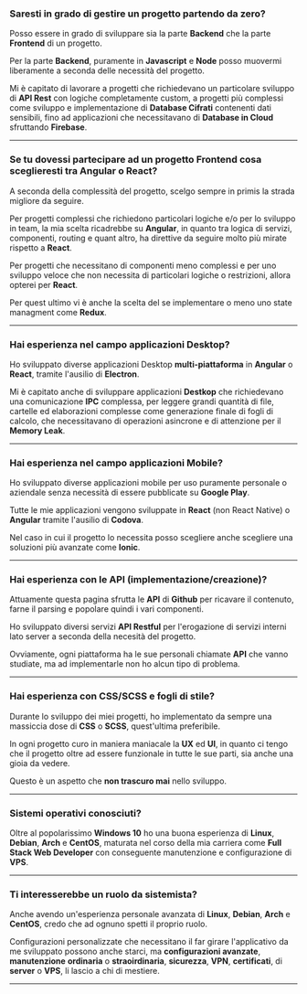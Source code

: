 ### Saresti in grado di gestire un progetto partendo da zero?

Posso essere in grado di sviluppare sia la parte **Backend** che la parte **Frontend** di un progetto.

Per la parte **Backend**, puramente in **Javascript** e **Node** posso muovermi liberamente a seconda delle necessità del progetto.

Mi è capitato di lavorare a progetti che richiedevano un particolare sviluppo di **API Rest** con logiche completamente custom, a progetti più complessi come sviluppo e implementazione di **Database Cifrati** contenenti dati sensibili, fino ad applicazioni che necessitavano di **Database in Cloud** sfruttando **Firebase**.

---

### Se tu dovessi partecipare ad un progetto Frontend cosa sceglieresti tra Angular o React?

A seconda della complessità del progetto, scelgo sempre in primis la strada migliore da seguire.

Per progetti complessi che richiedono particolari logiche e/o per lo sviluppo in team, la mia scelta ricadrebbe su **Angular**, in quanto tra logica di servizi, componenti, routing e quant altro, ha direttive da seguire molto più mirate rispetto a **React**.

Per progetti che necessitano di componenti meno complessi e per uno sviluppo veloce che non necessita di particolari logiche o restrizioni, allora opterei per **React**.

Per quest ultimo vi è anche la scelta del se implementare o meno uno state managment come **Redux**.

---

### Hai esperienza nel campo applicazioni Desktop?

Ho sviluppato diverse applicazioni Desktop **multi-piattaforma** in **Angular** o **React**, tramite l'ausilio di **Electron**.

Mi è capitato anche di sviluppare applicazioni **Destkop** che richiedevano una comunicazione **IPC** complessa, per leggere grandi quantità di file, cartelle ed elaborazioni complesse come generazione finale di fogli di calcolo, che necessitavano di operazioni asincrone e di attenzione per il **Memory Leak**.

---

### Hai esperienza nel campo applicazioni Mobile?

Ho sviluppato diverse applicazioni mobile per uso puramente personale o aziendale senza necessità di essere pubblicate su **Google Play**.

Tutte le mie applicazioni vengono sviluppate in **React** (non React Native) o **Angular** tramite l'ausilio di **Codova**.

Nel caso in cui il progetto lo necessita posso scegliere anche scegliere una soluzioni più avanzate come **Ionic**.

---

### Hai esperienza con le API (implementazione/creazione)?

Attuamente questa pagina sfrutta le **API** di **Github** per ricavare il contenuto, farne il parsing e popolare quindi i vari componenti.

Ho sviluppato diversi servizi **API Restful** per l'erogazione di servizi interni lato server a seconda della necesità del progetto.

Ovviamente, ogni piattaforma ha le sue personali chiamate **API** che vanno studiate, ma ad implementarle non ho alcun tipo di problema.

---

### Hai esperienza con CSS/SCSS e fogli di stile?

Durante lo sviluppo dei miei progetti, ho implementato da sempre una massiccia dose di **CSS** o **SCSS**, quest'ultima preferibile.

In ogni progetto curo in maniera maniacale la **UX** ed **UI**, in quanto ci tengo che il progetto oltre ad essere funzionale in tutte le sue parti, sia anche una gioia da vedere.

Questo è un aspetto che **non trascuro mai** nello sviluppo.

---

### Sistemi operativi conosciuti?

Oltre al popolarissimo **Windows 10** ho una buona esperienza di **Linux**, **Debian**, **Arch** e **CentOS**, maturata nel corso della mia carriera come **Full Stack Web Developer** con conseguente manutenzione e configurazione di **VPS**.

---

### Ti interesserebbe un ruolo da sistemista?

Anche avendo un'esperienza personale avanzata di **Linux**, **Debian**, **Arch** e **CentOS**, credo che ad ognuno spetti il proprio ruolo.

Configurazioni personalizzate che necessitano il far girare l'applicativo da me sviluppato possono anche starci, ma **configurazioni avanzate**, **manutenzione** **ordinaria** o **straoirdinaria**, **sicurezza**, **VPN**, **certificati**, di **server** o **VPS**, li lascio a chi di mestiere.

---
